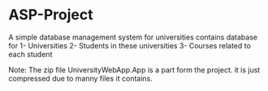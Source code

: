 # ASP-Project 
A simple database management system for universities contains database for
1- Universities
2- Students in these universities
3- Courses related to each student

Note: The zip file UniversityWebApp.App is a part form the project. it is just compressed due to manny files it contains.  
